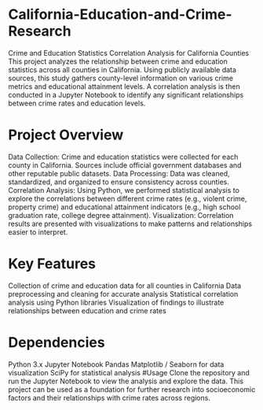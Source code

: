 # California-Education-and-Crime-Research
Crime and Education Statistics Correlation Analysis for California Counties
This project analyzes the relationship between crime and education statistics across all counties in California. Using publicly available data sources, this study gathers county-level information on various crime metrics and educational attainment levels. A correlation analysis is then conducted in a Jupyter Notebook to identify any significant relationships between crime rates and education levels.

# Project Overview
Data Collection: Crime and education statistics were collected for each county in California. Sources include official government databases and other reputable public datasets.
Data Processing: Data was cleaned, standardized, and organized to ensure consistency across counties.
Correlation Analysis: Using Python, we performed statistical analysis to explore the correlations between different crime rates (e.g., violent crime, property crime) and educational attainment indicators (e.g., high school graduation rate, college degree attainment).
Visualization: Correlation results are presented with visualizations to make patterns and relationships easier to interpret.
# Key Features
Collection of crime and education data for all counties in California
Data preprocessing and cleaning for accurate analysis
Statistical correlation analysis using Python libraries
Visualization of findings to illustrate relationships between education and crime rates
# Dependencies
Python 3.x
Jupyter Notebook
Pandas
Matplotlib / Seaborn for data visualization
SciPy for statistical analysis
#Usage
Clone the repository and run the Jupyter Notebook to view the analysis and explore the data. This project can be used as a foundation for further research into socioeconomic factors and their relationships with crime rates across regions.
